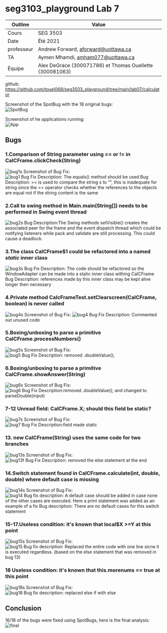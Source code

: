 # seg3103_playground Lab 7

| Outline | Value |
| --- | --- |
| Cours | SEG 3503 |
| Date | Été 2021 |
| professeur | Andrew Forward, aforward@uottawa.ca |
| TA | Aymen Mhamdi, amham077@uottawa.ca |
| Équipe | Alex DeGrace (300071786) et Thomas Ouellette (300081063) |

github: https://github.com/touel068/seg3503_playground/tree/main/lab07/calculator

Screenshot of the SpotBug with the 18 original bugs:<br />
![SpotBug](screenshots/SpotBugs.PNG)

Screenshot of he applications running: <br />
![App](screenshots/apprunning.PNG)


## Bugs
### 1.Comparison of String parameter using == or != in CalCFrame.clickCheck(String) <br />
![bug1s](screenshots/bug1s.PNG)
Screenshot of Bug Fix:<br />
![bug1](screenshots/bug1.PNG)
Bug Fix Description: The equals() method should be used
Bug Description: == is used to compare the string s to “”, this is inadequate for string since the == operator checks whether the references to the objects are equal not if the string content is the same

### 2.Call to swing method in Main.main(String[]) needs to be performed in Swing event thread <br />
![bug2s](screenshots/bug2s.PNG)
Bug Description:The Swing methods setVisible() creates the associated peer for the frame and the event dispatch thread which could be notifying listeners while pack and validate are still processing. This could cause a deadlock.

### 3.The class CalCFrame$1 could be refactored into a named _static_ inner class <br />
![bug3s](screenshots/bug3s.PNG)
Bug Fix Description: The code should be refactored so the WindowAdapter can be made into a static inner class withing CalCFrame
Bug Description: references made by this inner class may be kept alive longer then necessary

### 4.Private method CalcFrameTest.setClearscreen(CalCFrame, boolean) is never called <br />
![bug4s](screenshots/bug4s.PNG)
Screenshot of Bug Fix:
![bug4](screenshots/bug4.PNG)
Bug Fix Description: Commented out unused code

### 5.Boxing/unboxing to parse a primitive CalCFrame.processNumbers() <br />
![bug5s](screenshots/bug5s.PNG)
Screenshot of Bug Fix: <br />
![bug5](screenshots/bug5.PNG)
Bug Fix Description: removed .doubleValue();


### 6.Boxing/unboxing to parse a primitive CalCFrame.showAnswer(String) <br />
![bug6s](screenshots/bug6s.PNG)
Screenshot of Bug Fix: <br />
![bug6](screenshots/bug6.PNG)
Bug Fix Description:removed .doubleValue(); and changed to parseDouble(input)

### 7-12 Unread field: CalCFrame.X; should this field be static? 
![bug7s](screenshots/bug7s.PNG)
Screenshot of Bug Fix: <br />
![bug7](screenshots/bug7.PNG)
Bug Fix Description:field made static

### 13. new CalCFrame(String) uses the same code for two branches <br />
![bug13s](screenshots/bug13s.PNG)
Screenshot of Bug Fix: <br />
![bug13f](screenshots/bug13f.PNG)
Bug Fix Description: removed the else statement at the end


### 14.Switch statement found in CalCFrame.calculate(int, double, double) where default case is missing <br />
![bug14s](screenshots/bug14s.PNG)
Screenshot of Bug Fix: <br />
![bug14](screenshots/bug13f.PNG)
Bug fix description: A default case should be added in case none of the other cases are executed. Here a print statement was added as an example of a fix
Bug description: There are no default cases for this switch statement


### 15-17.Useless condition: it's known that local$X >=Y at this point <br />
![bug15s](screenshots/bug15s.PNG)
Screenshot of Bug Fix: <br />
![bug15](screenshots/bug15.PNG)
Bug fix description: Replaced  the entire code with one line sicne it is executed regardless. (based on the else statement that was removed in bug 13)

### 18 Useless condition: it's known that this.morenums == true at this point  <br />
![bug18s](screenshots/bug18s.PNG)
Screenshot of Bug Fix: <br />
![bug18](screenshots/bug18.PNG)
Bug fix description: replaced else if with else

## Conclusion <br />
16/18 of the bugs were fixed using SpotBugs, here is the final analysis:
![final](screenshots/final.PNG)